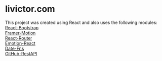 # livictor.com

This project was created using React and also uses the following modules: <br/>
[React-Bootstrap](https://github.com/facebook/create-react-app) <br/>
[Framer-Motion](https://github.com/framer/motion) <br/>
[React-Router](https://github.com/remix-run/react-router) <br/>
[Emotion-React](https://github.com/emotion-js/emotion) <br/>
[Date-Fns](https://github.com/date-fns/date-fns) <br/>
[GitHub-RestAPI](https://docs.github.com/en/rest)